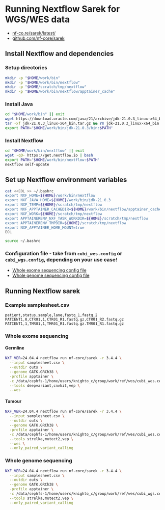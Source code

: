 # Running Nextflow Sarek for WGS/WES data

- [nf-co.re/sarek/latest/](https://nf-co.re/sarek/latest/)
- [github.com/nf-core/sarek](https://github.com/nf-core/sarek)

## Install Nextflow and dependencies

### Setup directories

```bash
mkdir -p "$HOME/work/bin"
mkdir -p "$HOME/work/bin/nextflow"
mkdir -p "$HOME/scratch/tmp/nextflow"
mkdir -p "$HOME/work/bin/nextflow/apptainer_cache"
```

### Install Java

```bash
cd "$HOME/work/bin" || exit
wget https://download.oracle.com/java/21/archive/jdk-21.0.3_linux-x64_bin.tar.gz
tar -xf jdk-21.0.3_linux-x64_bin.tar.gz && rm jdk-21.0.3_linux-x64_bin.tar.gz
export PATH="$HOME/work/bin/jdk-21.0.3/bin:$PATH"
```

### Install Nextflow

```bash
cd "$HOME/work/bin/nextflow" || exit
wget -qO- https://get.nextflow.io | bash
export PATH="$HOME/work/bin/nextflow:$PATH"
nextflow self-update
```


## Set up Nextflow environment variables

```bash
cat <<EOL >> ~/.bashrc
export NXF_HOME=${HOME}/work/bin/nextflow
export NXF_JAVA_HOME=${HOME}/work/bin/jdk-21.0.3
export NXF_TEMP=${HOME}/scratch/tmp/nextflow
export NXF_APPTAINER_CACHEDIR=${HOME}/work/bin/nextflow/apptainer_cache
export NXF_WORK=${HOME}/scratch/tmp/nextflow
export APPTAINERENV_NXF_TASK_WORKDIR=${HOME}/scratch/tmp/nextflow
export APPTAINERENV_TMPDIR=${HOME}/scratch/tmp/nextflow
export NXF_APPTAINER_HOME_MOUNT=true
EOL

source ~/.bashrc
```

### Configuration file - take from `cubi_wes.config` or `cubi_wgs.config`, depending on your use case!

- [Whole exome sequencing config file](https://github.com/ollieeknight/phd_lab_work/blob/main/nextflow/cubi_wes.config)
- [Whole genome sequencing config file](https://github.com/ollieeknight/phd_lab_work/blob/main/nextflow/cubi_wgs.config)

## Running Nextflow sarek

### Example samplesheet.csv

```csv
patient,status,sample,lane,fastq_1,fastq_2
PATIENT1,0,CTR01,1,CTR01_R1.fastq.gz,CTR01_R2.fastq.gz
PATIENT1,1,TMR01,1,TMR01_R1.fastq.gz.TMR01_R1.fastq.gz
```

### Whole exome sequencing

#### Germline

```bash
NXF_VER=24.04.4 nextflow run nf-core/sarek -r 3.4.4 \
  --input samplesheet.csv \
  --outdir outs \
  --genome GATK.GRCh38 \
  -profile apptainer \
  -c /data/cephfs-1/home/users/knighto_c/group/work/ref/wes/cubi_wes.config \
  --tools deepvariant,cnvkit,vep \
  --wes
```

#### Tumour

```bash
NXF_VER=24.04.4 nextflow run nf-core/sarek -r 3.4.4 \
  --input samplesheet.csv \
  --outdir outs \
  --genome GATK.GRCh38 \
  -profile apptainer \
  -c /data/cephfs-1/home/users/knighto_c/group/work/ref/wes/cubi_wes.config \
  --tools strelka,mutect2,vep \
  --wes \
  --only_paired_variant_calling
```

### Whole genome sequencing

```bash
NXF_VER=24.04.4 nextflow run nf-core/sarek -r 3.4.4 \
  --input samplesheet.csv \
  --outdir outs \
  --genome GATK.GRCh38 \
  -profile apptainer \
  -c /data/cephfs-1/home/users/knighto_c/group/work/ref/wes/cubi_wgs.config \
  --tools strelka,mutect2,vep \
  --only_paired_variant_calling
```
